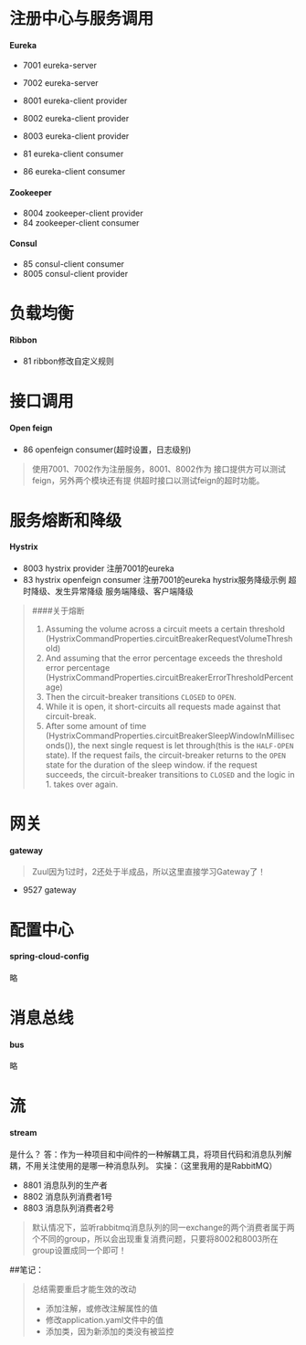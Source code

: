 # 注册中心与服务调用
#### Eureka
- 7001 eureka-server
- 7002 eureka-server

- 8001 eureka-client provider
- 8002 eureka-client provider
- 8003 eureka-client provider
- 81   eureka-client consumer
- 86   eureka-client consumer

#### Zookeeper
- 8004 zookeeper-client provider
- 84 zookeeper-client consumer

#### Consul
- 85 consul-client consumer
- 8005 consul-client provider

# 负载均衡
#### Ribbon
- 81 ribbon修改自定义规则

# 接口调用
#### Open feign
- 86 openfeign consumer(超时设置，日志级别)
> 使用7001、7002作为注册服务，8001、8002作为
> 接口提供方可以测试feign，另外两个模块还有提
> 供超时接口以测试feign的超时功能。

# 服务熔断和降级
#### Hystrix
- 8003 hystrix provider 注册7001的eureka
- 83 hystrix openfeign consumer 注册7001的eureka hystrix服务降级示例
超时降级、发生异常降级 服务端降级、客户端降级
> ####关于熔断
> 1. Assuming the volume across a circuit meets a certain threshold
>    (HystrixCommandProperties.circuitBreakerRequestVolumeThreshold)
> 2. And assuming that the error percentage exceeds the threshold error percentage
>    (HystrixCommandProperties.circuitBreakerErrorThresholdPercentage)
> 3. Then the circuit-breaker transitions ``CLOSED`` to ``OPEN``.
> 4. While it is open, it short-circuits all requests made against that circuit-break.
> 5. After some amount of time
>    (HystrixCommandProperties.circuitBreakerSleepWindowInMilliseconds()), the next single
>    request is let through(this is the ``HALF-OPEN`` state). If the request fails, the
>    circuit-breaker returns to the ```OPEN``` state for the duration of the sleep window.
>    if the request succeeds, the circuit-breaker transitions to ```CLOSED``` and the logic
>    in 1. takes over again.

# 网关
#### gateway
> Zuul因为1过时，2还处于半成品，所以这里直接学习Gateway了！
- 9527 gateway

# 配置中心
#### spring-cloud-config
略

# 消息总线
#### bus
略

# 流
#### stream
是什么？
答：作为一种项目和中间件的一种解耦工具，将项目代码和消息队列解耦，不用关注使用的是哪一种消息队列。
实操：（这里我用的是RabbitMQ）
- 8801 消息队列的生产者
- 8802 消息队列消费者1号
- 8803 消息队列消费者2号
> 默认情况下，监听rabbitmq消息队列的同一exchange的两个消费者属于两个不同的group，所以会出现重复消费问题，只要将8002和8003所在group设置成同一个即可！

##笔记：
> 总结需要重启才能生效的改动
> 
> - 添加注解，或修改注解属性的值
> - 修改application.yaml文件中的值
> - 添加类，因为新添加的类没有被监控

